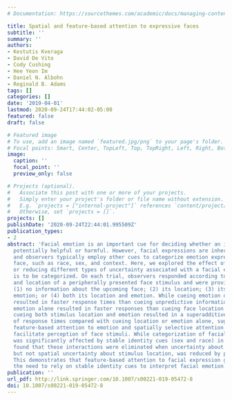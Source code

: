 ```yaml
---
# Documentation: https://sourcethemes.com/academic/docs/managing-content/

title: Spatial and feature-based attention to expressive faces
subtitle: ''
summary: ''
authors:
- Kestutis Kveraga
- David De Vito
- Cody Cushing
- Hee Yeon Im
- Daniel N. Albohn
- Reginald B. Adams
tags: []
categories: []
date: '2019-04-01'
lastmod: 2020-09-24T17:44:02-05:00
featured: false
draft: false

# Featured image
# To use, add an image named `featured.jpg/png` to your page's folder.
# Focal points: Smart, Center, TopLeft, Top, TopRight, Left, Right, BottomLeft, Bottom, BottomRight.
image:
  caption: ''
  focal_point: ''
  preview_only: false

# Projects (optional).
#   Associate this post with one or more of your projects.
#   Simply enter your project's folder or file name without extension.
#   E.g. `projects = ["internal-project"]` references `content/project/deep-learning/index.md`.
#   Otherwise, set `projects = []`.
projects: []
publishDate: '2020-09-24T22:44:01.995509Z'
publication_types:
- 2
abstract: 'Facial emotion is an important cue for deciding whether an individual is
  potentially helpful or harmful. However, facial expressions are inherently ambiguous
  and observers typically employ other cues to categorize emotion expressed on the
  face, such as race, sex, and context. Here, we explored the effect of increasing
  or reducing different types of uncertainty associated with a facial expression that
  is to be categorized. On each trial, observers responded according to the emotion
  and location of a peripherally presented face stimulus and were provided with either:
  (1) no information about the upcoming face; (2) its location; (3) its expressed
  emotion; or (4) both its location and emotion. While cueing emotion or location
  resulted in faster response times than cueing unpredictive information, cueing face
  emotion alone resulted in faster responses than cueing face location alone. Moreover,
  cueing both stimulus location and emotion resulted in a superadditive reduction
  of response times compared with cueing location or emotion alone, suggesting that
  feature-based attention to emotion and spatially selective attention interact to
  facilitate perception of face stimuli. While categorization of facial expressions
  was significantly affected by stable identity cues (sex and race) in the face, we
  found that these interactions were eliminated when uncertainty about facial expression,
  but not spatial uncertainty about stimulus location, was reduced by predictive cueing.
  This demonstrates that feature-based attention to facial expression greatly attenuates
  the need to rely on stable identity cues to interpret facial emotion.'
publication: ''
url_pdf: http://link.springer.com/10.1007/s00221-019-05472-8
doi: 10.1007/s00221-019-05472-8
---
```

